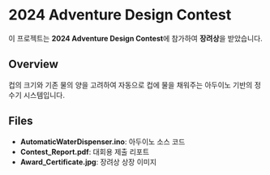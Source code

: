 # 2024 Adventure Design Contest 

이 프로젝트는 **2024 Adventure Design Contest**에 참가하여 **장려상**을 받았습니다.

## Overview
컵의 크기와 기존 물의 양을 고려하여 자동으로 컵에 물을 채워주는 아두이노 기반의 정수기 시스템입니다.

## Files
- **AutomaticWaterDispenser.ino**: 아두이노 소스 코드
- **Contest_Report.pdf**: 대회용 제출 리포트
- **Award_Certificate.jpg**: 장려상 상장 이미지

